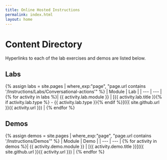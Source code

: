 ```yaml
---
title: Online Hosted Instructions
permalink: index.html
layout: home
---
```


# Content Directory

Hyperlinks to each of the lab exercises and demos are listed below.

## Labs

{% assign labs = site.pages | where_exp:"page", "page.url contains '/Instructions/Labs/Conversational-actions'" %}
| Module | Lab |
| --- | --- | 
{% for activity in labs  %}| {{ activity.lab.module }} | [{{ activity.lab.title }}{% if activity.lab.type %} - {{ activity.lab.type }}{% endif %}]({{ site.github.url }}{{ activity.url }}) |
{% endfor %}

## Demos

{% assign demos = site.pages | where_exp:"page", "page.url contains '/Instructions/Demos'" %}
| Module | Demo |
| --- | --- | 
{% for activity in demos  %}| {{ activity.demo.module }} | [{{ activity.demo.title }}]({{ site.github.url }}{{ activity.url }}) |
{% endfor %}
